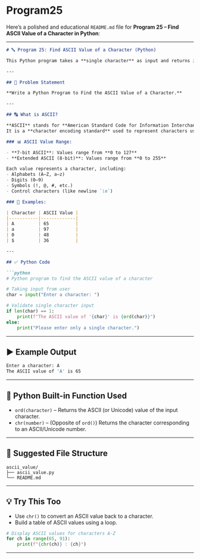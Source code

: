 # Program25
Here’s a polished and educational `README.md` file for **Program 25 – Find ASCII Value of a Character in Python**:

---

```markdown
# 🔤 Program 25: Find ASCII Value of a Character (Python)

This Python program takes a **single character** as input and returns its **ASCII value** using the built-in `ord()` function.

---

## 📌 Problem Statement

**Write a Python Program to Find the ASCII Value of a Character.**

---

## 🔠 What is ASCII?

**ASCII** stands for **American Standard Code for Information Interchange**.  
It is a **character encoding standard** used to represent characters using numeric codes.

### 📊 ASCII Value Range:

- **7-bit ASCII**: Values range from **0 to 127**
- **Extended ASCII (8-bit)**: Values range from **0 to 255**

Each value represents a character, including:
- Alphabets (A–Z, a–z)
- Digits (0–9)
- Symbols (!, @, #, etc.)
- Control characters (like newline `\n`)

### 🔎 Examples:

| Character | ASCII Value |
|-----------|-------------|
| A         | 65          |
| a         | 97          |
| 0         | 48          |
| $         | 36          |

---

## ✅ Python Code

```python
# Python program to find the ASCII value of a character

# Taking input from user
char = input("Enter a character: ")

# Validate single character input
if len(char) == 1:
    print(f"The ASCII value of '{char}' is {ord(char)}")
else:
    print("Please enter only a single character.")
```

---

## ▶️ Example Output

```bash
Enter a character: A
The ASCII value of 'A' is 65
```

---

## 🔧 Python Built-in Function Used

- `ord(character)` – Returns the ASCII (or Unicode) value of the input character.
- `chr(number)` – (Opposite of `ord()`) Returns the character corresponding to an ASCII/Unicode number.

---

## 📁 Suggested File Structure

```
ascii_value/
├── ascii_value.py
└── README.md
```

---

## 💡 Try This Too

- Use `chr()` to convert an ASCII value back to a character.
- Build a table of ASCII values using a loop.

```python
# Display ASCII values for characters A-Z
for ch in range(65, 91):
    print(f"{chr(ch)} : {ch}")
```

---

